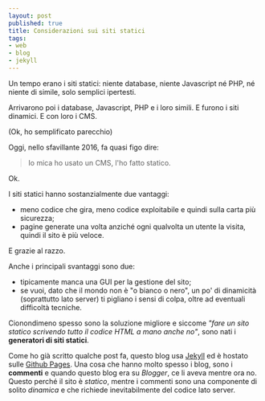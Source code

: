 ```yaml
---
layout: post
published: true
title: Considerazioni sui siti statici
tags:
- web
- blog
- jekyll
---
```


Un tempo erano i siti statici: niente database, niente Javascript né PHP, né niente di simile, solo semplici ipertesti.

Arrivarono poi i database, Javascript, PHP e i loro simili. E furono i siti dinamici. E con loro i CMS.

(Ok, ho semplificato parecchio)

Oggi, nello sfavillante 2016, fa quasi figo dire:

> Io mica ho usato un CMS, l'ho fatto statico.

Ok.

I siti statici hanno sostanzialmente due vantaggi:

- meno codice che gira, meno codice exploitabile e quindi sulla carta più sicurezza;
- pagine generate una volta anziché ogni qualvolta un utente la visita, quindi il sito è più veloce.

E grazie al razzo.

Anche i principali svantaggi sono due:

- tipicamente manca una GUI per la gestione del sito;
- se vuoi, dato che il mondo non è "o bianco o nero", un po' di dinamicità (soprattutto lato server) ti pigliano i sensi di colpa, oltre ad eventuali difficoltà tecniche.

Cionondimeno spesso sono la soluzione migliore e siccome *"fare un sito statico scrivendo tutto il codice HTML a mano anche no"*, sono nati i **generatori di siti statici**.

Come ho già scritto qualche post fa, questo blog usa [Jekyll](http://jekyllrb.com/ "Jekyll") ed è hostato sulle [Github Pages](https://pages.github.com/ "Github Pages").
Una cosa che hanno molto spesso i blog, sono i **commenti** e quando questo blog era su *Blogger*, ce li aveva mentre ora no. Questo perché il sito è *statico*, mentre i commenti sono una componente di solito *dinamica* e che richiede inevitabilmente del codice lato server.
